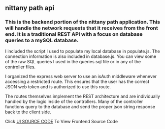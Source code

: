 ## nittany path api
### This is the backend portion of the nittany path application. This will handle the network requests that it receives from the front end. It is a traditional REST API with a focus on database queries to a mySQL database.

I included the script I used to populate my local database in populate.js. The connection information is also included in database.js. You can view some of the raw SQL queries I used in the queries.sql file or in any of the controller files.

I organized the express web server to use an isAuth middleware whenever accessing a restricted route. This ensures that the user has the correct JSON web token and is authorized to use this route.

The routes themselves implement the REST architecture and are individually handled by the logic inside of the controllers. Many of the controller functions query to the database and send the proper json string response back to the client side.

Click [UI SOURCE CODE](https://github.com/flaskur/nittany_path) To View Frontend Source Code


